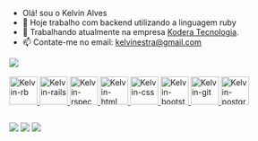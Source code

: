 -  Olá! sou o Kelvin Alves
- 🔭 Hoje trabalho com backend utilizando a linguagem ruby
- 👯 Trabalhando atualmente na empresa <a href="https://www.linkedin.com/company/koderatec/">Kodera Tecnologia</a>.
- 📫 Contate-me no email: kelvinestra@gmail.com

<div>
  <a href="https://github.com/kelvinmoura">
  <img src="https://github-readme-stats.vercel.app/api?username=kelvinmoura&count_private=true&include_all_commits=true">
</div>

<div style="display: inline_block;"><br>
  <img alt="Kelvin-rb" height="50" width="50" src="https://cdn.jsdelivr.net/gh/devicons/devicon/icons/ruby/ruby-plain.svg"/>
  <img alt="Kelvin-rails" height="50" width="50"  src="https://cdn.jsdelivr.net/gh/devicons/devicon/icons/rails/rails-plain-wordmark.svg"/>
  <img alt="Kelvin-rspec" height="50" width="50"  src="https://cdn.jsdelivr.net/gh/devicons/devicon/icons/rspec/rspec-original.svg" />
  <img alt="Kelvin-html" height="50" width="50" src="https://cdn.jsdelivr.net/gh/devicons/devicon/icons/html5/html5-original-wordmark.svg" />
  <img alt="Kelvin-css" height="50" width="50" src="https://cdn.jsdelivr.net/gh/devicons/devicon/icons/css3/css3-original-wordmark.svg" />
  <img alt="Kelvin-bootstrap" height="50" width="50" src="https://cdn.jsdelivr.net/gh/devicons/devicon/icons/bootstrap/bootstrap-original.svg" />
  <img alt="Kelvin-git" height="50" width="50" src="https://cdn.jsdelivr.net/gh/devicons/devicon/icons/git/git-original.svg" />
  <img alt="Kelvin-postgresql" height="50" width="50" src="https://cdn.jsdelivr.net/gh/devicons/devicon/icons/postgresql/postgresql-original.svg" />
</div>

  ##

<div> 
  <a href="https://www.instagram.com/kelvin_a_moura" target="_blank"><img src="https://img.shields.io/badge/-Instagram-%23E4405F?style=for-the-badge&logo=instagram&logoColor=white" target="_blank"></a> 
  <a href = "mailto:kelvinestra@gmail.com"><img src="https://img.shields.io/badge/-Gmail-%23333?style=for-the-badge&logo=gmail&logoColor=white" target="_blank"></a>
  <a href="https://www.linkedin.com/in/kelvin-alves-a50576238/" target="_blank"><img src="https://img.shields.io/badge/-LinkedIn-%230077B5?style=for-the-badge&logo=linkedin&logoColor=white" target="_blank"></a> 
</div>
